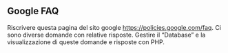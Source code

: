 ## Google FAQ

Riscrivere questa pagina del sito google
https://policies.google.com/faq.
Ci sono diverse domande con relative risposte.
Gestire il “Database” e la visualizzazione di queste domande e risposte con PHP.